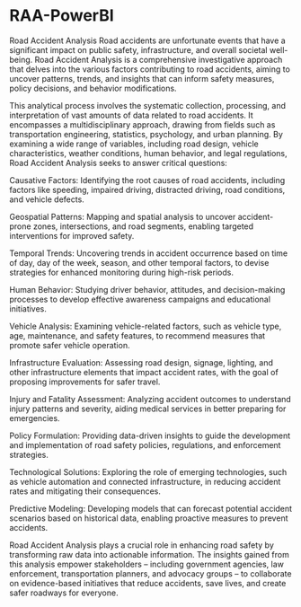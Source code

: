 # RAA-PowerBI
Road Accident Analysis 
Road accidents are unfortunate events that have a significant impact on public safety, infrastructure, and overall societal well-being. Road Accident Analysis is a comprehensive investigative approach that delves into the various factors contributing to road accidents, aiming to uncover patterns, trends, and insights that can inform safety measures, policy decisions, and behavior modifications.

This analytical process involves the systematic collection, processing, and interpretation of vast amounts of data related to road accidents. It encompasses a multidisciplinary approach, drawing from fields such as transportation engineering, statistics, psychology, and urban planning. By examining a wide range of variables, including road design, vehicle characteristics, weather conditions, human behavior, and legal regulations, Road Accident Analysis seeks to answer critical questions:

Causative Factors: Identifying the root causes of road accidents, including factors like speeding, impaired driving, distracted driving, road conditions, and vehicle defects.

Geospatial Patterns: Mapping and spatial analysis to uncover accident-prone zones, intersections, and road segments, enabling targeted interventions for improved safety.

Temporal Trends: Uncovering trends in accident occurrence based on time of day, day of the week, season, and other temporal factors, to devise strategies for enhanced monitoring during high-risk periods.

Human Behavior: Studying driver behavior, attitudes, and decision-making processes to develop effective awareness campaigns and educational initiatives.

Vehicle Analysis: Examining vehicle-related factors, such as vehicle type, age, maintenance, and safety features, to recommend measures that promote safer vehicle operation.

Infrastructure Evaluation: Assessing road design, signage, lighting, and other infrastructure elements that impact accident rates, with the goal of proposing improvements for safer travel.

Injury and Fatality Assessment: Analyzing accident outcomes to understand injury patterns and severity, aiding medical services in better preparing for emergencies.

Policy Formulation: Providing data-driven insights to guide the development and implementation of road safety policies, regulations, and enforcement strategies.

Technological Solutions: Exploring the role of emerging technologies, such as vehicle automation and connected infrastructure, in reducing accident rates and mitigating their consequences.

Predictive Modeling: Developing models that can forecast potential accident scenarios based on historical data, enabling proactive measures to prevent accidents.

Road Accident Analysis plays a crucial role in enhancing road safety by transforming raw data into actionable information. The insights gained from this analysis empower stakeholders – including government agencies, law enforcement, transportation planners, and advocacy groups – to collaborate on evidence-based initiatives that reduce accidents, save lives, and create safer roadways for everyone.
